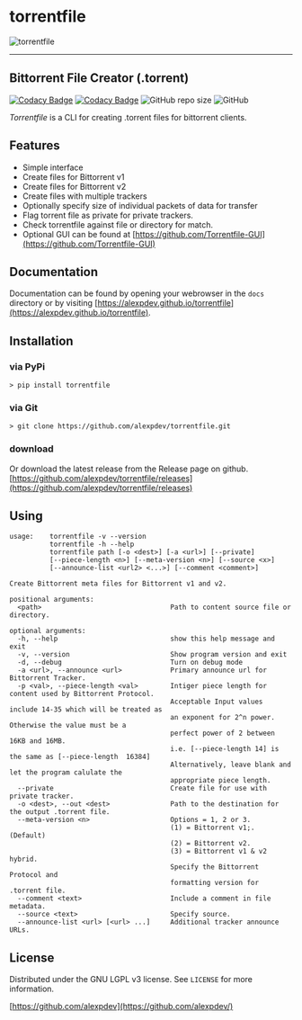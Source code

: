 # torrentfile

![torrentfile](https://github.com/alexpdev/torrentfile/blob/master/assets/torrentfile.png?raw=true)

------

## Bittorrent File Creator (.torrent)

[![Codacy Badge](https://app.codacy.com/project/badge/Grade/2da47ec1b5904538a40230f049a02be4)](https://www.codacy.com/gh/alexpdev/torrentfile/dashboard?utm_source=github.com&utm_medium=referral&utm_content=alexpdev/torrentfile&utm_campaign=Badge_Grade)
[![Codacy Badge](https://app.codacy.com/project/badge/Coverage/2da47ec1b5904538a40230f049a02be4)](https://www.codacy.com/gh/alexpdev/torrentfile/dashboard?utm_source=github.com&utm_medium=referral&utm_content=alexpdev/torrentfile&utm_campaign=Badge_Coverage)
![GitHub repo size](https://img.shields.io/github/repo-size/alexpdev/torrentfile?style=plastic)
![GitHub](https://img.shields.io/github/license/alexpdev/torrentfile?style=plastic)

_Torrentfile_ is a CLI for creating .torrent files for bittorrent clients.

## Features

- Simple interface
- Create files for Bittorrent v1
- Create files for Bittorrent v2
- Create files with multiple trackers
- Optionally specify size of individual packets of data for transfer
- Flag torrent file as private for private trackers.
- Check torrentfile against file or directory for match.
- Optional GUI can be found at [https://github.com/Torrentfile-GUI](https://github.com/Torrentfile-GUI)

## Documentation

Documentation can be found by opening your webrowser in the `docs` directory
or by visiting [https://alexpdev.github.io/torrentfile](https://alexpdev.github.io/torrentfile).

## Installation

### via PyPi

`> pip install torrentfile`

### via Git

`> git clone https://github.com/alexpdev/torrentfile.git`

### download

Or download the latest release from the Release page on github.
[https://github.com/alexpdev/torrentfile/releases](https://github.com/alexpdev/torrentfile/releases)

## Using

    usage:    torrentfile -v --version
              torrentfile -h --help
              torrentfile path [-o <dest>] [-a <url>] [--private]
              [--piece-length <n>] [--meta-version <n>] [--source <x>]
              [--announce-list <url2> <...>] [--comment <comment>]

    Create Bittorrent meta files for Bittorrent v1 and v2.

    positional arguments:
      <path>                                Path to content source file or directory.

    optional arguments:
      -h, --help                            show this help message and exit
      -v, --version                         Show program version and exit
      -d, --debug                           Turn on debug mode
      -a <url>, --announce <url>            Primary announce url for Bittorrent Tracker.
      -p <val>, --piece-length <val>        Intiger piece length for content used by Bittorrent Protocol.
                                            Acceptable Input values include 14-35 which will be treated as
                                            an exponent for 2^n power. Otherwise the value must be a
                                            perfect power of 2 between 16KB and 16MB.
                                            i.e. [--piece-length 14] is the same as [--piece-length  16384]
                                            Alternatively, leave blank and let the program calulate the
                                            appropriate piece length.
      --private                             Create file for use with private tracker.
      -o <dest>, --out <dest>               Path to the destination for the output .torrent file.
      --meta-version <n>                    Options = 1, 2 or 3.
                                            (1) = Bittorrent v1;. (Default)
                                            (2) = Bittorrent v2.
                                            (3) = Bittorrent v1 & v2 hybrid.
                                            Specify the Bittorrent Protocol and
                                            formatting version for .torrent file.
      --comment <text>                      Include a comment in file metadata.
      --source <text>                       Specify source.
      --announce-list <url> [<url> ...]     Additional tracker announce URLs.

## License

Distributed under the GNU LGPL v3 license. See `LICENSE` for more information.

[https://github.com/alexpdev](https://github.com/alexpdev/)
